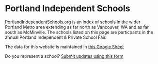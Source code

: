 # Portland Independent Schools

[PortlandIndependentSchools.org](https://portlandindependentschools.org) is an
index of schools in the wider Portland Metro area extending as far north as
Vancouver, WA and as far south as McMinville. The schools listed on this page
are particpants in the annual Portland Independent & Private School Fair.

The data for this website is maintained in [this Google Sheet](https://docs.google.com/spreadsheets/d/1TihrGDKgheu-lJ5uKJWJtUyQTWsBfT2hv36xmsMIbNQ/edit?gid=1797278409#gid=1797278409)

Do you represent a school? [Submit updates using this form](https://forms.gle/uUBHcQ7xdr2nrxra8)
